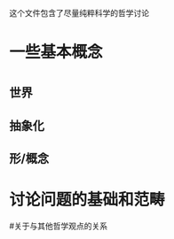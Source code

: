 这个文件包含了尽量纯粹科学的哲学讨论  

# 一些基本概念  
#  
## 世界  
## 抽象化  
## 形/概念  
## 

# 讨论问题的基础和范畴  

#关于与其他哲学观点的关系  



